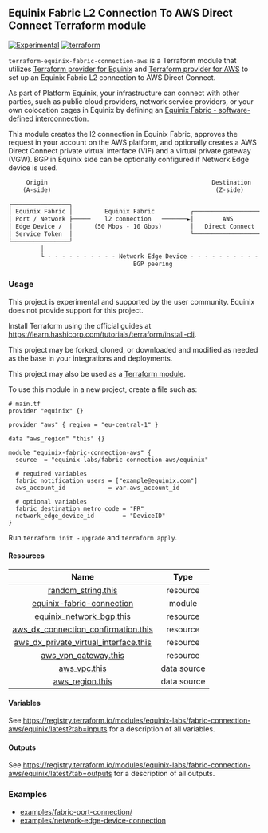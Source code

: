 ## Equinix Fabric L2 Connection To AWS Direct Connect Terraform module

[![Experimental](https://img.shields.io/badge/Stability-Experimental-red.svg)](https://github.com/equinix-labs/standards#about-uniform-standards)
[![terraform](https://github.com/equinix-labs/terraform-equinix-template/actions/workflows/integration.yaml/badge.svg)](https://github.com/equinix-labs/terraform-equinix-template/actions/workflows/integration.yaml)

`terraform-equinix-fabric-connection-aws` is a Terraform module that utilizes [Terraform provider for Equinix](https://registry.terraform.io/providers/equinix/equinix/latest) and [Terraform provider for AWS](https://registry.terraform.io/providers/hashicorp/aws/latest/docs) to set up an Equinix Fabric L2 connection to AWS Direct Connect.

As part of Platform Equinix, your infrastructure can connect with other parties, such as public cloud providers, network service providers, or your own colocation cages in Equinix by defining an [Equinix Fabric - software-defined interconnection](https://docs.equinix.com/en-us/Content/Interconnection/Fabric/Fabric-landing-main.htm).

This module creates the l2 connection in Equinix Fabric, approves the request in your account on the AWS platform, and optionally creates a AWS Direct Connect private virtual interface (VIF) and a virtual private gateway (VGW). BGP in Equinix side can be optionally configured if Network Edge device is used.

```html
     Origin                                              Destination
    (A-side)                                              (Z-side)

┌────────────────┐
│ Equinix Fabric │         Equinix Fabric          ┌────────────────────┐       ┌──────────────────────┐
│ Port / Network ├─────    l2 connection   ───────►│        AWS         │──────►│  Private VIF ─► VGW  │
│ Edge Device /  │      (50 Mbps - 10 Gbps)        │   Direct Connect   │       │     (AWS Region)     │
│ Service Token  │                                 └────────────────────┘       └──────────────────────┘
└────────────────┘                                                                   │
         │                                                                           │
         └ - - - - - - - - - - Network Edge Device - - - - - - - - - - - - - - - - - ┘
                                   BGP peering
```

### Usage

This project is experimental and supported by the user community. Equinix does not provide support for this project.

Install Terraform using the official guides at <https://learn.hashicorp.com/tutorials/terraform/install-cli>.

This project may be forked, cloned, or downloaded and modified as needed as the base in your integrations and deployments.

This project may also be used as a [Terraform module](https://learn.hashicorp.com/collections/terraform/modules).

To use this module in a new project, create a file such as:

```hcl
# main.tf
provider "equinix" {}

provider "aws" { region = "eu-central-1" }

data "aws_region" "this" {}

module "equinix-fabric-connection-aws" {
  source  = "equinix-labs/fabric-connection-aws/equinix"

  # required variables
  fabric_notification_users = ["example@equinix.com"]
  aws_account_id            = var.aws_account_id

  # optional variables
  fabric_destination_metro_code = "FR"
  network_edge_device_id        = "DeviceID"
}

```

Run `terraform init -upgrade` and `terraform apply`.

#### Resources

| Name | Type |
| :-----: | :------: |
| [random_string.this](https://registry.terraform.io/providers/hashicorp/random/latest/docs/resources/string) | resource |
| [equinix-fabric-connection](https://registry.terraform.io/modules/equinix-labs/fabric-connection/equinix/latest) | module |
| [equinix_network_bgp.this](https://registry.terraform.io/providers/equinix/equinix/latest/docs/resources/equinix_network_bgp) | resource |
| [aws_dx_connection_confirmation.this](https://registry.terraform.io/providers/hashicorp/aws/latest/docs/resources/dx_connection_confirmation) | resource |
| [aws_dx_private_virtual_interface.this](https://registry.terraform.io/providers/hashicorp/aws/latest/docs/resources/dx_private_virtual_interface) | resource |
| [aws_vpn_gateway.this](https://registry.terraform.io/providers/hashicorp/aws/latest/docs/resources/vpn_gateway) | resource |
| [aws_vpc.this](https://registry.terraform.io/providers/hashicorp/aws/latest/docs/data-sources/vpc) | data source |
| [aws_region.this](https://registry.terraform.io/providers/hashicorp/aws/latest/docs/data-sources/region) | data source |

#### Variables

See <https://registry.terraform.io/modules/equinix-labs/fabric-connection-aws/equinix/latest?tab=inputs> for a description of all variables.

#### Outputs

See <https://registry.terraform.io/modules/equinix-labs/fabric-connection-aws/equinix/latest?tab=outputs> for a description of all outputs.

### Examples

- [examples/fabric-port-connection/](examples/fabric-port-connection/)
- [examples/network-edge-device-connection](examples/network-edge-device-connection/)
